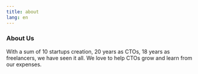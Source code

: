```yaml
---
title: about
lang: en
---
```


### About Us

With a sum of 10 startups creation, 20 years as CTOs, 18 years as freelancers, we have seen it all. We love to help CTOs grow and learn from our expenses.
